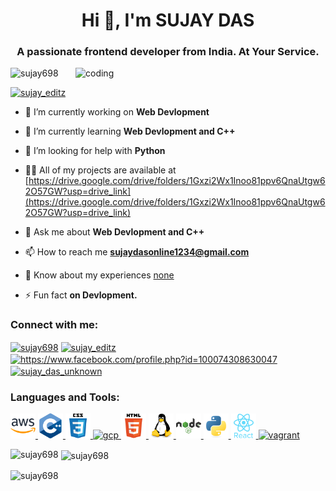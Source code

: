 <h1 align="center">Hi 👋, I'm SUJAY DAS</h1>
<h3 align="center">A passionate frontend developer from India. At Your Service.</h3>

<img align="right" alt="coding" width="400" src="https://user-images.githubusercontent.com/55389276/140866485-8fb1c876-9a8f-4d6a-98dc-08c4981eaf70.gif">

<p align="left"> <img src="https://komarev.com/ghpvc/?username=sujay698&label=Profile%20views&color=0e75b6&style=flat" alt="sujay698" /> </p>

<p align="left"> <a href="https://twitter.com/sujay_editz" target="blank"><img src="https://img.shields.io/twitter/follow/sujay_editz?logo=twitter&style=for-the-badge" alt="sujay_editz" /></a> </p>

- 🔭 I’m currently working on **Web Devlopment**

- 🌱 I’m currently learning **Web Devlopment and C++**

- 🤝 I’m looking for help with **Python**

- 👨‍💻 All of my projects are available at [https://drive.google.com/drive/folders/1Gxzi2Wx1Inoo81ppv6QnaUtgw62O57GW?usp=drive_link](https://drive.google.com/drive/folders/1Gxzi2Wx1Inoo81ppv6QnaUtgw62O57GW?usp=drive_link)

- 💬 Ask me about **Web Devlopment and C++**

- 📫 How to reach me **sujaydasonline1234@gmail.com**

- 📄 Know about my experiences [none](none)

- ⚡ Fun fact **on Devlopment.**

<h3 align="left">Connect with me:</h3>
<p align="left">
<a href="https://codepen.io/sujay698" target="blank"><img align="center" src="https://raw.githubusercontent.com/rahuldkjain/github-profile-readme-generator/master/src/images/icons/Social/codepen.svg" alt="sujay698" height="30" width="40" /></a>
<a href="https://twitter.com/sujay_editz" target="blank"><img align="center" src="https://raw.githubusercontent.com/rahuldkjain/github-profile-readme-generator/master/src/images/icons/Social/twitter.svg" alt="sujay_editz" height="30" width="40" /></a>
<a href="https://fb.com/https://www.facebook.com/profile.php?id=100074308630047" target="blank"><img align="center" src="https://raw.githubusercontent.com/rahuldkjain/github-profile-readme-generator/master/src/images/icons/Social/facebook.svg" alt="https://www.facebook.com/profile.php?id=100074308630047" height="30" width="40" /></a>
<a href="https://instagram.com/sujay_das_unknown" target="blank"><img align="center" src="https://raw.githubusercontent.com/rahuldkjain/github-profile-readme-generator/master/src/images/icons/Social/instagram.svg" alt="sujay_das_unknown" height="30" width="40" /></a>
</p>

<h3 align="left">Languages and Tools:</h3>
<p align="left"> <a href="https://aws.amazon.com" target="_blank" rel="noreferrer"> <img src="https://raw.githubusercontent.com/devicons/devicon/master/icons/amazonwebservices/amazonwebservices-original-wordmark.svg" alt="aws" width="40" height="40"/> </a> <a href="https://www.w3schools.com/cpp/" target="_blank" rel="noreferrer"> <img src="https://raw.githubusercontent.com/devicons/devicon/master/icons/cplusplus/cplusplus-original.svg" alt="cplusplus" width="40" height="40"/> </a> <a href="https://www.w3schools.com/css/" target="_blank" rel="noreferrer"> <img src="https://raw.githubusercontent.com/devicons/devicon/master/icons/css3/css3-original-wordmark.svg" alt="css3" width="40" height="40"/> </a> <a href="https://cloud.google.com" target="_blank" rel="noreferrer"> <img src="https://www.vectorlogo.zone/logos/google_cloud/google_cloud-icon.svg" alt="gcp" width="40" height="40"/> </a> <a href="https://www.w3.org/html/" target="_blank" rel="noreferrer"> <img src="https://raw.githubusercontent.com/devicons/devicon/master/icons/html5/html5-original-wordmark.svg" alt="html5" width="40" height="40"/> </a> <a href="https://www.linux.org/" target="_blank" rel="noreferrer"> <img src="https://raw.githubusercontent.com/devicons/devicon/master/icons/linux/linux-original.svg" alt="linux" width="40" height="40"/> </a> <a href="https://nodejs.org" target="_blank" rel="noreferrer"> <img src="https://raw.githubusercontent.com/devicons/devicon/master/icons/nodejs/nodejs-original-wordmark.svg" alt="nodejs" width="40" height="40"/> </a> <a href="https://www.python.org" target="_blank" rel="noreferrer"> <img src="https://raw.githubusercontent.com/devicons/devicon/master/icons/python/python-original.svg" alt="python" width="40" height="40"/> </a> <a href="https://reactjs.org/" target="_blank" rel="noreferrer"> <img src="https://raw.githubusercontent.com/devicons/devicon/master/icons/react/react-original-wordmark.svg" alt="react" width="40" height="40"/> </a> <a href="https://www.vagrantup.com/" target="_blank" rel="noreferrer"> <img src="https://www.vectorlogo.zone/logos/vagrantup/vagrantup-icon.svg" alt="vagrant" width="40" height="40"/> </a> </p>

<p><img align="left" src="https://github-readme-stats.vercel.app/api/top-langs?username=sujay698&show_icons=true&locale=en&layout=compact" alt="sujay698" /></p>

<p>&nbsp;<img align="center" src="https://github-readme-stats.vercel.app/api?username=sujay698&show_icons=true&locale=en" alt="sujay698" /></p>

<p><img align="center" src="https://github-readme-streak-stats.herokuapp.com/?user=sujay698&" alt="sujay698" /></p>
